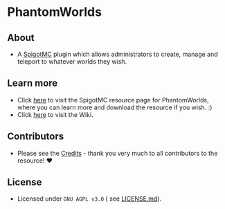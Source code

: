 # PhantomWorlds

## About

* A [SpigotMC](https://www.spigotmc.org/) plugin which allows administrators to create, manage and
  teleport to whatever worlds they wish.

## Learn more

* Click [here](https://www.spigotmc.org/resources/phantomworlds.84099/) to visit the SpigotMC
  resource page for PhantomWorlds, where you can learn more and download the resource if you
  wish. :)
* Click [here](https://github.com/TheNewEconomy/PhantomWorlds/wiki) to visit the Wiki.

## Contributors

* Please see the [Credits](https://github.com/TheNewEconomy/PhantomWorlds/wiki/Credits) - thank you very
  much to all contributors to the resource! ❤

## License

* Licensed under `GNU AGPL v3.0` (
  see [LICENSE.md](https://github.com/TheNewEconomy/PhantomWorlds/blob/master/LICENSE.md)).